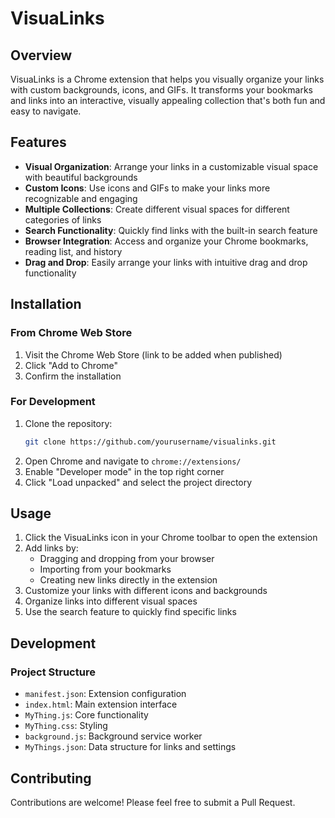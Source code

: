 # VisuaLinks

## Overview
VisuaLinks is a Chrome extension that helps you visually organize your links with custom backgrounds, icons, and GIFs.
It transforms your bookmarks and links into an interactive, visually appealing collection that's both fun and easy to navigate.

## Features
- **Visual Organization**: Arrange your links in a customizable visual space with beautiful backgrounds
- **Custom Icons**: Use icons and GIFs to make your links more recognizable and engaging
- **Multiple Collections**: Create different visual spaces for different categories of links
- **Search Functionality**: Quickly find links with the built-in search feature
- **Browser Integration**: Access and organize your Chrome bookmarks, reading list, and history
- **Drag and Drop**: Easily arrange your links with intuitive drag and drop functionality

## Installation

### From Chrome Web Store
1. Visit the Chrome Web Store (link to be added when published)
2. Click "Add to Chrome"
3. Confirm the installation

### For Development
1. Clone the repository:
   ```sh
   git clone https://github.com/yourusername/visualinks.git
   ```
2. Open Chrome and navigate to `chrome://extensions/`
3. Enable "Developer mode" in the top right corner
4. Click "Load unpacked" and select the project directory

## Usage
1. Click the VisuaLinks icon in your Chrome toolbar to open the extension
2. Add links by:
   - Dragging and dropping from your browser
   - Importing from your bookmarks
   - Creating new links directly in the extension
3. Customize your links with different icons and backgrounds
4. Organize links into different visual spaces
5. Use the search feature to quickly find specific links

## Development

### Project Structure
- `manifest.json`: Extension configuration
- `index.html`: Main extension interface
- `MyThing.js`: Core functionality
- `MyThing.css`: Styling
- `background.js`: Background service worker
- `MyThings.json`: Data structure for links and settings



## Contributing
Contributions are welcome! Please feel free to submit a Pull Request.
